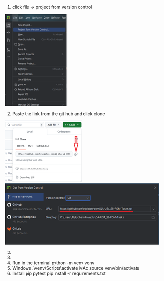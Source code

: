 1. click file -> project from version control

<img alt="img.png" height="300" src="images/img1_project_set_up.png" width="200"/>

2. Paste the link from the git hub and click clone

<img alt="img.png" height="200" src="images/img2_project_set_up.png" width="250"/>

<img alt="img3_project_set_up.png" height="200" src="images/img3_project_set_up.png" width="500"/>



2. 
3. 
4. Run in the terminal 
python -m venv venv
2. Windows
.\venv\Scripts\activate
   MAc
source venv/bin/activate
3. Install
pip pytest
pip install -r requirements.txt